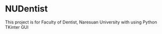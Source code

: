 # NUDentist
This project is for Faculty of Dentist, Naresuan University with using Python TKinter GUI
